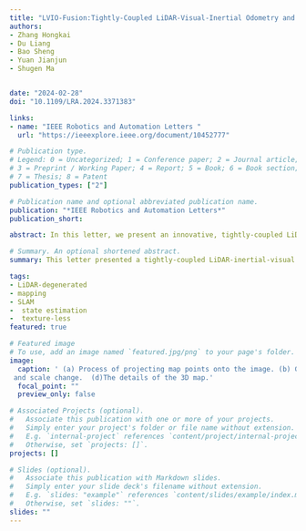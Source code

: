 ```yaml
---
title: "LVIO-Fusion:Tightly-Coupled LiDAR-Visual-Inertial Odometry and Mapping in Degenerate Environments"
authors:
- Zhang Hongkai
- Du Liang
- Bao Sheng
- Yuan Jianjun
- Shugen Ma


date: "2024-02-28"
doi: "10.1109/LRA.2024.3371383"

links:
- name: "IEEE Robotics and Automation Letters "
  url: "https://ieeexplore.ieee.org/document/10452777"

# Publication type.
# Legend: 0 = Uncategorized; 1 = Conference paper; 2 = Journal article;
# 3 = Preprint / Working Paper; 4 = Report; 5 = Book; 6 = Book section;
# 7 = Thesis; 8 = Patent
publication_types: ["2"]

# Publication name and optional abbreviated publication name.
publication: "*IEEE Robotics and Automation Letters*"
publication_short:

abstract: In this letter, we present an innovative, tightly-coupled LiDAR-Visual-Inertial Odometry and Mapping framework, termed LVIO-Fusion, which achives robust and precise state estimation and map construction in environments characterized by LiDAR-degenerated and texture-less. The LVIO-Fusion is comprised of two subsystems:a LiDAR-inertial odometry (LIO) and visual-inertial odometry (VIO). The LIO subsystem employs a dynamic voxel mapping method by utilizing a Hash table and octrees for building and updating point cloud map directly and efficiently. The map points are directly projected to images to build the optical flow matching, which couples LiDAR and camera measurements in a deeper level. Then, the VIO subsystem proposes a coarse-to-fine state estimation that minimizes the frame-to-frame reprojection errors and photometric errors to align images. Furthermore, the VIO subsystem leverages online photometric calibration to acquire the true radiometric information from the environment, consequently refining the precision of the system. We extensively evaluate our method in challenge environments. The results validate the high accuracy and robustness of our method when compared to other state-of-the-art methods in LiDAR-degenerated and texture-less scenarios.

# Summary. An optional shortened abstract.
summary: This letter presented a tightly-coupled LiDAR-inertial-visual framework, which couples the LiDAR and camera at the measurement level.

tags:
- LiDAR-degenerated
- mapping
- SLAM
-  state estimation
-  texture-less
featured: true

# Featured image
# To use, add an image named `featured.jpg/png` to your page's folder. 
image:
  caption: ' (a) Process of projecting map points onto the image. (b) Green points are the projected points. (c) 3D map of the challenging scenarios that contain illumination change, altitude change,
 and scale change.  (d)The details of the 3D map.'
  focal_point: ""
  preview_only: false

# Associated Projects (optional).
#   Associate this publication with one or more of your projects.
#   Simply enter your project's folder or file name without extension.
#   E.g. `internal-project` references `content/project/internal-project/index.md`.
#   Otherwise, set `projects: []`.
projects: []

# Slides (optional).
#   Associate this publication with Markdown slides.
#   Simply enter your slide deck's filename without extension.
#   E.g. `slides: "example"` references `content/slides/example/index.md`.
#   Otherwise, set `slides: ""`.
slides: ""
---
```


